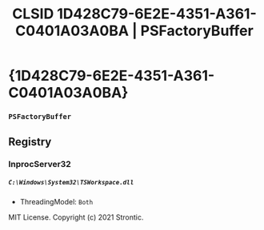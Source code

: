 ﻿---
title: "CLSID 1D428C79-6E2E-4351-A361-C0401A03A0BA | PSFactoryBuffer"
excerpt: What is COM-Object CLSID 1D428C79-6E2E-4351-A361-C0401A03A0BA?
---

# {1D428C79-6E2E-4351-A361-C0401A03A0BA}

### `PSFactoryBuffer`

## Registry


### InprocServer32

##### `C:\Windows\System32\TSWorkspace.dll`
* ThreadingModel: `Both`

MIT License. Copyright (c) 2021 Strontic.



